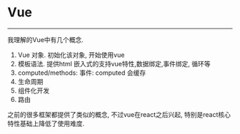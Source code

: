 # Vue
---

我理解的Vue中有几个概念.
1. Vue 对象. 初始化该对象, 开始使用vue
2. 模板语法. 提供html 嵌入式的支持vue特性,数据绑定,事件绑定, 循环等
3. computed/methods: 事件: computed 会缓存
4. 生命周期
5. 组件化开发
6. 路由

之前的很多框架都提供了类似的概念, 不过vue在react之后兴起, 特别是react核心特性基础上降低了使用难度.
